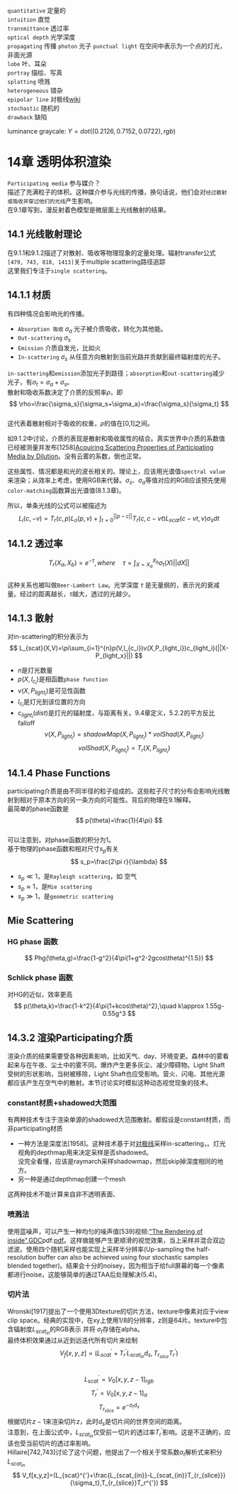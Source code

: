 `quantitative` 定量的  
`intuition` 直觉  
`transmittance` 透过率  
`optical depth` 光学深度  
`propagating` 传播
`photon` 光子
`punctual light` 在空间中表示为一个点的灯光，非面光源  
`lobe` 叶、耳朵  
`portray` 描绘、写真  
`splatting` 喷溅  
`heterogeneous` 错杂  
`epipolar line` 对极线[wiki](https://en.wikipedia.org/wiki/Epipolar_geometry#Epipolar_line)  
`stochastic` 随机的  
`drawback` 缺陷

luminance graycale: $Y=dot((0.2126, 0.7152, 0.0722), rgb)$
  
# 14章 透明体积渲染
`Participating media` 参与媒介？  
描述了充满粒子的体积。这种媒介参与光线的传播，换句话说，他们会对`经过散射或吸收并穿过他们的光线`产生影响。  
在9.1章写到，漫反射着色模型是微层面上光线散射的结果。
## 14.1 光线散射理论
在9.1.1和9.1.2描述了对散射、吸收等物理现象的定量处理。辐射transfer公式`[479, 743, 818, 1413]`关于multiple scattering路径追踪  
这里我们专注于`single scattering`。  
## 14.1.1 材质
有四种情况会影响光的传播。  
* `Absorption 吸收` $\sigma_a$ 光子被介质吸收，转化为其他能。  
* `Out-scattering` $\sigma_s$ 
* `Emission` 介质自发光，比如火
* `In-scattering` $\sigma_s$ 从任意方向散射到当前光路并贡献到最终辐射度的光子。   
   
`in-sacttering`和`emission`添加光子到路径；`absorption`和`out-scattering`减少光子，有$\sigma_t=\sigma_a+\sigma_s$。  
散射和吸收系数决定了介质的反照率$\rho$，即  
$$
\rho=\frac{\sigma_s}{\sigma_s+\sigma_a}=\frac{\sigma_s}{\sigma_t}
$$  
这代表着散射相对于吸收的权重，$\rho$的值在[0,1]之间。  

如9.1.2中讨论，介质的表现是散射和吸收属性的结合。真实世界中介质的系数值已经被测量并发布[1258][Acquiring Scattering Properties of Participating Media by Dilution](https://cseweb.ucsd.edu/~ravir/dilution.pdf)。没有云雾的系数，倒也正常。  

这些属性、情况都是和光的波长相关的。理论上，应该用光谱值`spectral value`来渲染；从效率上考虑，使用RGB来代替。$\sigma_s$、$\sigma_a$等值对应的RGB应该预先使用`color-matching`函数算出光谱值(8.1.3章)。  
  
所以，单条光线的公式可以被描述为
$$
L_i(c,-v)=T_r(c,p)L_o(p,v)+\int_{t=0}^{||p-c||}T_r(c,c-vt)L_{scat}(c-vt,v)\sigma_sdt
$$
## 14.1.2 透过率
$$
T_r(X_a,X_b)=e^{-\tau}, where\quad\tau=\int_{X=X_a}^{X_b}\sigma_t(X)||dX||
$$  
这种关系也被叫做`Beer-Lambert Law`。光学深度 $\tau$ 是无量纲的，表示光的衰减量。经过的距离越长，$\tau$越大，透过的光越少。  
## 14.1.3 散射
对in-scattering的积分表示为  
$$
L_{scat}(X,V)=\pi\sum_{i=1}^{n}p(V,l_{c_i})v(X,P_{light_i})c_{light_i}(||X-P_{light_x}||)
$$  
* $n$是灯光数量
* $p(X,l_{c_i})$是相函数`phase function`
* $v(X,P_{light_i})$是可见性函数
* $l_{c_i}$是灯光到该位置的方向
* $c_{light_i}(dist)$是灯光的辐射度，与距离有关。9.4章定义，5.2.2的平方反比falloff
$$
v(X,P_{light_i})=shadowMap(X,P_{light_i})*volShad(X,P_{light_i})
$$
$$
volShad(X,P_{light_i})=T_r(X,P_{light_i})
$$
## 14.1.4 Phase Functions
participating介质是由不同半径的粒子组成的。这些粒子尺寸的分布会影响光线散射到相对于原本方向的另一条方向的可能性。背后的物理在9.1解释。  
最简单的phase函数是  
$$
p(\theta)=\frac{1}{4\pi}
$$  
可以注意到，对phase函数的积分为1。  
基于物理的phase函数和相对尺寸$s_p$有关  
$$
s_p=\frac{2\pi r}{\lambda}
$$
* $s_p\ll1$，是`Rayleigh scattering`，如 空气
* $s_p\approx1$，是`Mie scattering`
* $s_p\gg1$，是`geometric scattering`  
## Mie Scattering
### HG phase 函数
$$
Phg(\theta,g)=\frac{1-g^2}{4\pi(1+g^2-2gcos\theta)^{1.5}}
$$  
### Schlick phase 函数
对HG的近似，效率更高
$$
p(\theta,k)=\frac{1-k^2}{4\pi(1+kcos\theta)^2},\quad k\approx 1.55g-0.55g^3
$$  
## 14.3.2 渲染Participating介质
渲染介质的结果需要受各种因素影响，比如天气、day、环境变更。森林中的雾看起来与在午夜、尘土中的雾不同。爆炸产生更多灰尘、减少障碍物。Light Shaft受树的形状影响，当树被移除，Light Shaft也应受影响。营火、闪电、其他光源都应该产生在空气中的散射。本节讨论实时模拟这种动态视觉现象的技术。  

### constant材质+shadowed大范围
有两种技术专注于渲染单源的shadowed大范围散射。都假设是constant材质，而非participating材质  
* 一种方法是深度法[1958]。这种技术基于对[对极线](https://en.wikipedia.org/wiki/Epipolar_geometry#Epipolar_line)采样in-scattering，。灯光视角的depthmap用来决定采样是否shadowed。  
  没完全看懂，应该是raymarch采样shadowmap，然后skip掉深度相同的地方。
* 另一种是通过depthmap创建一个mesh  

这两种技术不能计算来自非不透明表面、  
### 喷溅法
使用蓝噪声，可以产生一种均匀的噪声值[539]视频:["The Rendering of inside",GDC](https://www.youtube.com/watch?v=RdN06E6Xn9E&feature=youtu.be)pdf:[pdf](https://github.com/playdeadgames/publications/tree/master/INSIDE)。这样做能够产生更顺滑的视觉效果，当上采样并混合双边滤波。使用四个随机采样也能实现上采样半分辨率(Up-sampling the half-resolution buffer can also be achieved using four stochastic samples blended together)。结果会十分的noisey，因为相当于给full屏幕的每一个像素都进行noise，这能够简单的通过TAA后处理解决(5.4)。  
### 切片法
Wronski[1917]提出了一个使用3Dtexture的切片方法，texture中像素对应于view clip space。经典的实现中，在xy上使用1/8的分辨率，z则是64片。texture中包含辐射度$L_{scat_{in}}$的RGB表示 并将 $\sigma_t$存储在alpha。  
最终体积效果通过从近到远迭代所有切片来绘制  
$$
V_f[x,y,z]=(L_{scat}^{'}+T_r^{'}L_{scat_{in}}d_s,T_{r_{slice}}T_r^{'})
$$  
$$
L_{scat}^{'}=V_0[x,y,z-1]_{rgb}
$$
$$
T_r^{'}=V_0[x,y,z-1]_a
$$
$$
T_{r_{slice}}=e^{-\sigma_td_s}
$$
根据切片$z-1$来渲染切片$z$，此时$d_s$是切片间的世界空间的距离。  
注意到，在上面公式中，$L_{scat_{in}}$仅受前一切片的透过率$T_r^{'}$影响。这是不正确的，应该也受当前切片的透过率影响。  
Hillaire[742,743]讨论了这个问题，他提出了一个相关于常系数$\sigma_t$解析式来积分$L_{scat_{in}}$  
$$
V_f[x,y,z]=(L_{scat}^{'}+\frac{L_{scat_{in}}-L_{scat_{in}}T_{r_{slice}}}{\sigma_t},T_{r_{slice}}T_r^{'})
$$
